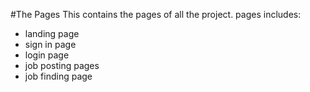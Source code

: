#The Pages
This contains the pages of all the project. pages includes:
* landing page
* sign in page
* login page
* job posting pages
* job finding page

